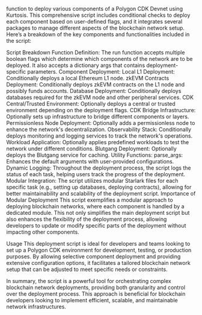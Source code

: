 function to deploy various components of a Polygon CDK Devnet using Kurtosis. This comprehensive script includes conditional checks to deploy each component based on user-defined flags, and it integrates several packages to manage different aspects of the blockchain network setup. Here’s a breakdown of the key components and functionalities included in the script:

Script Breakdown
Function Definition: The run function accepts multiple boolean flags which determine which components of the network are to be deployed. It also accepts a dictionary args that contains deployment-specific parameters.
Component Deployment:
Local L1 Deployment: Conditionally deploys a local Ethereum L1 node.
zkEVM Contracts Deployment: Conditionally deploys zkEVM contracts on the L1 node and possibly funds accounts.
Database Deployment: Conditionally deploys databases required for the zkEVM node and other peripheral services.
CDK Central/Trusted Environment: Optionally deploys a central or trusted environment depending on the deployment flags.
CDK Bridge Infrastructure: Optionally sets up infrastructure to bridge different components or layers.
Permissionless Node Deployment: Optionally adds a permissionless node to enhance the network's decentralization.
Observability Stack: Conditionally deploys monitoring and logging services to track the network's operations.
Workload Application: Optionally applies predefined workloads to test the network under different conditions.
Blutgang Deployment: Optionally deploys the Blutgang service for caching.
Utility Functions:
parse_args: Enhances the default arguments with user-provided configurations.
Dynamic Logging: Throughout the deployment process, the script logs the status of each task, helping users track the progress of the deployment.
Modular Integration: The script utilizes modular Starlark files for each specific task (e.g., setting up databases, deploying contracts), allowing for better maintainability and scalability of the deployment script.
Importance of Modular Deployment
This script exemplifies a modular approach to deploying blockchain networks, where each component is handled by a dedicated module. This not only simplifies the main deployment script but also enhances the flexibility of the deployment process, allowing developers to update or modify specific parts of the deployment without impacting other components.

Usage
This deployment script is ideal for developers and teams looking to set up a Polygon CDK environment for development, testing, or production purposes. By allowing selective component deployment and providing extensive configuration options, it facilitates a tailored blockchain network setup that can be adjusted to meet specific needs or constraints.

In summary, the script is a powerful tool for orchestrating complex blockchain network deployments, providing both granularity and control over the deployment process. This approach is beneficial for blockchain developers looking to implement efficient, scalable, and maintainable network infrastructures.
